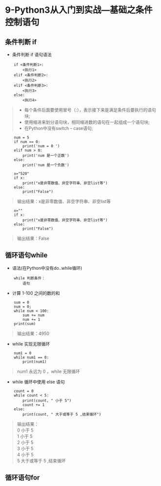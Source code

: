 # 9-Python3从入门到实战—基础之条件控制语句

## 条件判断 if
* 条件判断 if 语句语法
```
    if <条件判断1>:
        <执行1>
    elif <条件判断2>:
        <执行2>
    elif <条件判断3>:
        <执行3>
    else:
        <执行4>
```
>* 每个条件后面要使用冒号（:），表示接下来是满足条件后要执行的语句块;
>* 使用缩进来划分语句块，相同缩进数的语句在一起组成一个语句块;
>* 在Python中没有switch – case语句;
```
    num = 5
    if num == 0:
        print('num = 0 ')
    elif num > 0:
        print('num 是一个正数')
    else:
        print('num 是一个负数')
```
```
    x="520"
    if x:
        print("x是非零数值、非空字符串、非空list等")
    else:
        print("False")
```
> 输出结果：x是非零数值、非空字符串、非空list等
```
    x=""
    if x:
        print("x是非零数值、非空字符串、非空list等")
    else:
        print("False")
```
> 输出结果：False

## 循环语句while
* 语法(在Python中没有do..while循环)
```
    while 判断条件：
        语句
```
* 计算 1-100 之间的数的和 
```
    sum = 0
    num = 0;
    while num < 100:
        sum += num
        num += 1
    print(sum)
```
> 输出结果：4950
* while 实现无限循环
```
    num1 = 0
    while num1 == 0:
        print(num1)
```
>num1 永远为 0 ，while 无限循环
* while 循环中使用 else 语句
```
    count = 0
    while count < 5:
        print(count, " 小于 5")
        count += 1
    else:
        print(count, " 大于或等于 5 ,结束循环")
```

>输出结果：  
>    0  小于 5    
>    1  小于 5    
>    2  小于 5    
>    3  小于 5    
>    4  小于 5    
>    5  大于或等于 5 ,结束循环

## 循环语句for

